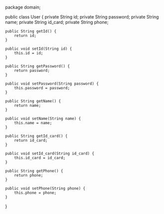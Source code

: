 package domain;

public class User {
    private String id;
    private String password;
    private String name;
    private String id_card;
    private String phone;

    public String getId() {
        return id;
    }

    public void setId(String id) {
        this.id = id;
    }

    public String getPassword() {
        return password;
    }

    public void setPassword(String password) {
        this.password = password;
    }

    public String getName() {
        return name;
    }

    public void setName(String name) {
        this.name = name;
    }

    public String getId_card() {
        return id_card;
    }

    public void setId_card(String id_card) {
        this.id_card = id_card;
    }

    public String getPhone() {
        return phone;
    }

    public void setPhone(String phone) {
        this.phone = phone;
    }
}
